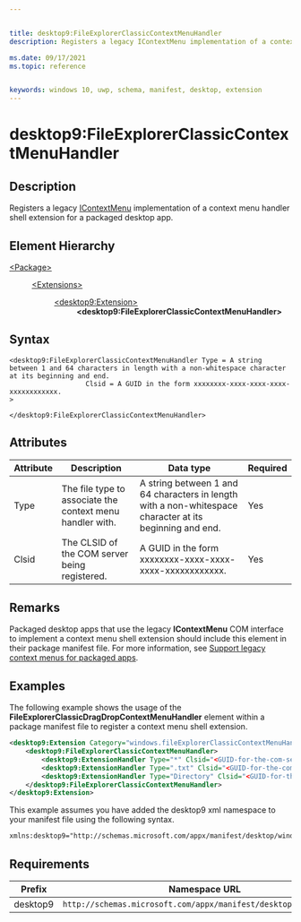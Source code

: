 ```yaml
---


title: desktop9:FileExplorerClassicContextMenuHandler
description: Registers a legacy IContextMenu implementation of a context menu handler shell extension for a packaged desktop app.

ms.date: 09/17/2021
ms.topic: reference


keywords: windows 10, uwp, schema, manifest, desktop, extension 
---
```


# desktop9:FileExplorerClassicContextMenuHandler

## Description

Registers a legacy [IContextMenu](/windows/win32/api/shobjidl_core/nn-shobjidl_core-icontextmenu) implementation of a context menu handler shell extension for a packaged desktop app.

## Element Hierarchy
<dl>
<dt><a href="element-package.md">&lt;Package&gt;</a></dt>
<dd>
<dl>
<dt><a href="element-extensions.md">&lt;Extensions&gt;</a></dt>
<dd>
<dl>
<dt><a href="element-desktop9-package-extension.md">&lt;desktop9:Extension&gt;</a></dt>
<dd><b>&lt;desktop9:FileExplorerClassicContextMenuHandler&gt;</b></dd>
</dl>
</dd>
</dl>
</dd>
</dl>

## Syntax
```syntax
<desktop9:FileExplorerClassicContextMenuHandler Type = A string between 1 and 64 characters in length with a non-whitespace character at its beginning and end. 
                   Clsid = A GUID in the form xxxxxxxx-xxxx-xxxx-xxxx-xxxxxxxxxxxx. 
>

</desktop9:FileExplorerClassicContextMenuHandler>
```

## Attributes
| Attribute | Description | Data type | Required |
|-----------|-------------|-----------|----------|
| Type | The file type to associate the context menu handler with. | A string between 1 and 64 characters in length with a non-whitespace character at its beginning and end. | Yes |
| Clsid | The CLSID of the COM server being registered. | A GUID in the form xxxxxxxx-xxxx-xxxx-xxxx-xxxxxxxxxxxx. | Yes |


## Remarks

Packaged desktop apps that use the legacy **IContextMenu** COM interface to implement a context menu shell extension should include this element in their package manifest file. For more information, see [Support legacy context menus for packaged apps](/windows/msix/packaging-tool/support-legacy-context-menus).

## Examples 

The following example shows the usage of the **FileExplorerClassicDragDropContextMenuHandler** element within a package manifest file to register a context menu shell extension.

```xml
<desktop9:Extension Category="windows.fileExplorerClassicContextMenuHandler">
    <desktop9:FileExplorerClassicContextMenuHandler>
        <desktop9:ExtensionHandler Type="*" Clsid="<GUID-for-the-com-server>" />
        <desktop9:ExtensionHandler Type=".txt" Clsid="<GUID-for-the-com-server>" />
        <desktop9:ExtensionHandler Type="Directory" Clsid="<GUID-for-the-com-server>" />
    </desktop9:FileExplorerClassicContextMenuHandler>
</desktop9:Extension>
``` 

This example assumes you have added the desktop9 xml namespace to your manifest file using the following syntax.

```xml
xmlns:desktop9="http://schemas.microsoft.com/appx/manifest/desktop/windows10/9"
```

## Requirements


| **Prefix**              |    **Namespace URL**                              |
|---------------|-------------------------------------------------------------|
| desktop9 | `http://schemas.microsoft.com/appx/manifest/desktop/windows10/9`|